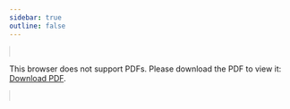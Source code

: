 ```yaml
---
sidebar: true
outline: false
---
```



<object data="个人简历.pdf" type="application/pdf" width="130%" height="550px" style="border: 1px solid #ccc;">
    <p>This browser does not support PDFs. Please download the PDF to view it: 
    <a href="个人简历.pdf">Download PDF</a>.</p>
</object>

<style>
@media (max-width: 767px) {
  object {
    width: 100%;
    /* height: 100vh; */
  }
}
</style>
